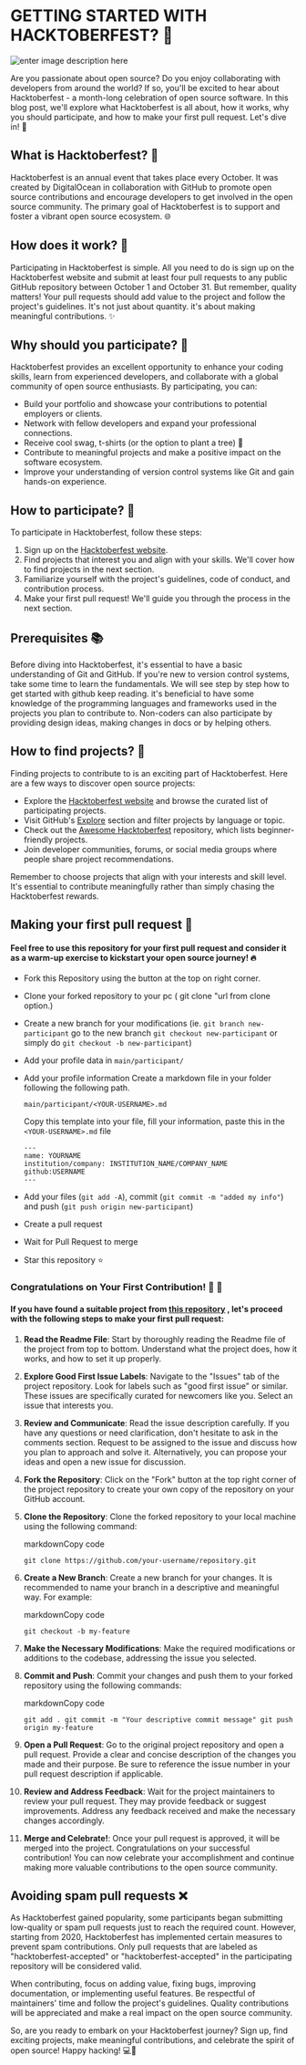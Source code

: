 # GETTING STARTED WITH HACKTOBERFEST? 🎃
![enter image description here](https://github.blog/wp-content/uploads/2022/10/hacktoberfestbanner.jpeg)

Are you passionate about open source? Do you enjoy collaborating with developers from around the world? If so, you'll be excited to hear about Hacktoberfest - a month-long celebration of open source software. In this blog post, we'll explore what Hacktoberfest is all about, how it works, why you should participate, and how to make your first pull request. Let's dive in! 🚀

## What is Hacktoberfest? 🎉

Hacktoberfest is an annual event that takes place every October. It was created by DigitalOcean in collaboration with GitHub to promote open source contributions and encourage developers to get involved in the open source community. The primary goal of Hacktoberfest is to support and foster a vibrant open source ecosystem. 🌐

## How does it work? 🤔

Participating in Hacktoberfest is simple. All you need to do is sign up on the Hacktoberfest website and submit at least four pull requests to any public GitHub repository between October 1 and October 31. But remember, quality matters! Your pull requests should add value to the project and follow the project's guidelines. It's not just about quantity. it's about making meaningful contributions. ✨

## Why should you participate? 🌟

Hacktoberfest provides an excellent opportunity to enhance your coding skills, learn from experienced developers, and collaborate with a global community of open source enthusiasts. By participating, you can:

-   Build your portfolio and showcase your contributions to potential employers or clients.
-   Network with fellow developers and expand your professional connections.
-   Receive cool swag, t-shirts (or the option to plant a tree) 🎁
-   Contribute to meaningful projects and make a positive impact on the software ecosystem.
-   Improve your understanding of version control systems like Git and gain hands-on experience.

## How to participate? 🚩

To participate in Hacktoberfest, follow these steps:

1.  Sign up on the [Hacktoberfest website](https://hacktoberfest.digitalocean.com/).
2.  Find projects that interest you and align with your skills. We'll cover how to find projects in the next section.
3.  Familiarize yourself with the project's guidelines, code of conduct, and contribution process.
4.  Make your first pull request! We'll guide you through the process in the next section.

## Prerequisites 📚

Before diving into Hacktoberfest, it's essential to have a basic understanding of Git and GitHub. If you're new to version control systems, take some time to learn the fundamentals. We will see step by step how to get started with github keep reading. it's beneficial to have some knowledge of the programming languages and frameworks used in the projects you plan to contribute to. Non-coders can also participate by providing design ideas, making changes in docs or by helping others.

## How to find projects? 🔎

Finding projects to contribute to is an exciting part of Hacktoberfest. Here are a few ways to discover open source projects:

-   Explore the [Hacktoberfest website](https://hacktoberfest.digitalocean.com/) and browse the curated list of participating projects.
-   Visit GitHub's [Explore](https://github.com/explore) section and filter projects by language or topic.
-   Check out the [Awesome Hacktoberfest](https://github.com/MunGell/awesome-for-beginners#hacktoberfest) repository, which lists beginner-friendly projects.
-   Join developer communities, forums, or social media groups where people share project recommendations.

Remember to choose projects that align with your interests and skill level. It's essential to contribute meaningfully rather than simply chasing the Hacktoberfest rewards.

## Making your first pull request 🚀
#### Feel free to use this repository for your first pull request and consider it as a warm-up exercise to kickstart your open source journey! 🔥
-   Fork this Repository using the button at the top on right corner.
-   Clone your forked repository to your pc ( git clone "url from clone option.)
-   Create a new branch for your modifications (ie.  `git branch new-participant`  go to the new branch  `git checkout new-participant`  or simply do  `git checkout -b new-participant`)
-   Add your profile data in  `main/participant/` 
- Add your profile information Create a markdown file in your folder following the following path.

	```
	main/participant/<YOUR-USERNAME>.md
	```
	Copy this template into your file, fill your information, paste this in the ` <YOUR-USERNAME>.md ` file
	```
	---
	name: YOURNAME
	institution/company: INSTITUTION_NAME/COMPANY_NAME
	github:USERNAME
	---
	```
-   Add your files (`git add -A`), commit (`git commit -m "added my info"`) and push (`git push origin new-participant`)
-   Create a pull request
- Wait for Pull Request to merge
-   Star this repository ⭐️
### Congratulations on Your First Contribution! 🎉 🎉
#### If you have found a suitable project from [this repository](https://github.com/MunGell/awesome-for-beginners#hacktoberfest) , let's proceed with the following steps to make your first pull request:

1.  **Read the Readme File**: Start by thoroughly reading the Readme file of the project from top to bottom. Understand what the project does, how it works, and how to set it up properly.
    
2.  **Explore Good First Issue Labels**: Navigate to the "Issues" tab of the project repository. Look for labels such as "good first issue" or similar. These issues are specifically curated for newcomers like you. Select an issue that interests you.
    
3.  **Review and Communicate**: Read the issue description carefully. If you have any questions or need clarification, don't hesitate to ask in the comments section. Request to be assigned to the issue and discuss how you plan to approach and solve it. Alternatively, you can propose your ideas and open a new issue for discussion.
    
4.  **Fork the Repository**: Click on the "Fork" button at the top right corner of the project repository to create your own copy of the repository on your GitHub account.
    
5.  **Clone the Repository**: Clone the forked repository to your local machine using the following command:
    
    markdownCopy code
    
    `git clone https://github.com/your-username/repository.git` 
    
6.  **Create a New Branch**: Create a new branch for your changes. It is recommended to name your branch in a descriptive and meaningful way. For example:
    
    markdownCopy code
    
    `git checkout -b my-feature` 
    
7.  **Make the Necessary Modifications**: Make the required modifications or additions to the codebase, addressing the issue you selected.
    
8.  **Commit and Push**: Commit your changes and push them to your forked repository using the following commands:
    
    markdownCopy code
    
    `git add .
    git commit -m "Your descriptive commit message"
    git push origin my-feature` 
    
9.  **Open a Pull Request**: Go to the original project repository and open a pull request. Provide a clear and concise description of the changes you made and their purpose. Be sure to reference the issue number in your pull request description if applicable.
    
10.  **Review and Address Feedback**: Wait for the project maintainers to review your pull request. They may provide feedback or suggest improvements. Address any feedback received and make the necessary changes accordingly.
    
11.  **Merge and Celebrate!**: Once your pull request is approved, it will be merged into the project. Congratulations on your successful contribution! You can now celebrate your accomplishment and continue making more valuable contributions to the open source community.

## Avoiding spam pull requests ❌

As Hacktoberfest gained popularity, some participants began submitting low-quality or spam pull requests just to reach the required count. However, starting from 2020, Hacktoberfest has implemented certain measures to prevent spam contributions. Only pull requests that are labeled as "hacktoberfest-accepted" or "hacktoberfest-accepted" in the participating repository will be considered valid.

When contributing, focus on adding value, fixing bugs, improving documentation, or implementing useful features. Be respectful of maintainers' time and follow the project's guidelines. Quality contributions will be appreciated and make a real impact on the open source community.

So, are you ready to embark on your Hacktoberfest journey? Sign up, find exciting projects, make meaningful contributions, and celebrate the spirit of open source! Happy hacking! 💻🎉
